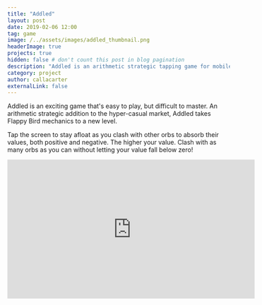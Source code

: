 ```yaml
---
title: "Addled"
layout: post
date: 2019-02-06 12:00
tag: game
image: /../assets/images/addled_thumbnail.png
headerImage: true
projects: true
hidden: false # don't count this post in blog pagination
description: "Addled is an arithmetic strategic tapping game for mobile."
category: project
author: callacarter
externalLink: false
---
```


Addled is an exciting game that's easy to play, but difficult to master. An arithmetic strategic addition to the hyper-casual market, Addled takes Flappy Bird mechanics to a new level.

Tap the screen to stay afloat as you clash with other orbs to absorb their values, both positive and negative. The higher your value. Clash with as many orbs as you can without letting your value fall below zero!

<dl>
	<iframe width="560" height="315" src="https://www.youtube.com/embed/DhrZ0VjFcNs" frameborder="0" allow="accelerometer; autoplay; encrypted-media; gyroscope; picture-in-picture" allowfullscreen></iframe>
</dl>